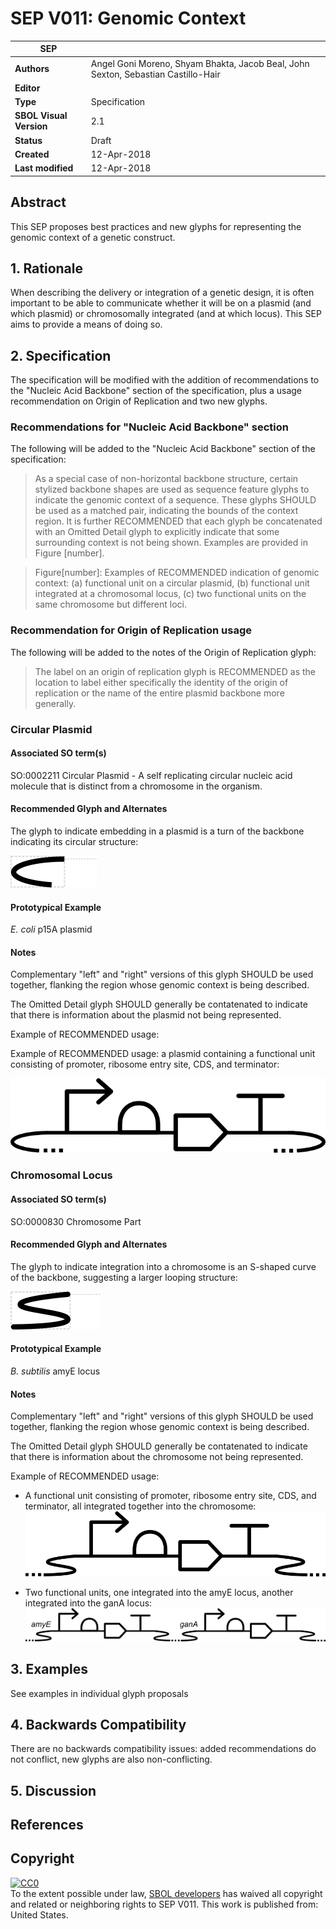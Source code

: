 # SEP V011: Genomic Context

| SEP | <leave empty> |
| --- | --- |
| **Authors** | Angel Goni Moreno, Shyam Bhakta, Jacob Beal, John Sexton, Sebastian Castillo-Hair |
| **Editor** | <leave empty> |
| **Type** | Specification |
| **SBOL Visual Version** | 2.1 |
| **Status** | Draft |
| **Created** | 12-Apr-2018 |
| **Last modified** | 12-Apr-2018 |

## Abstract

This SEP proposes best practices and new glyphs for representing the genomic context of a genetic construct.


## 1. Rationale <a name="rationale"></a>

When describing the delivery or integration of a genetic design, it is often important to be able to communicate whether it will be on a plasmid (and which plasmid) or chromosomally integrated (and at which locus). This SEP aims to provide a means of doing so.

## 2. Specification <a name="specification"></a>

The specification will be modified with the addition of recommendations to the "Nucleic Acid Backbone" section of the specification, plus a usage recommendation on Origin of Replication and two new glyphs.

### Recommendations for "Nucleic Acid Backbone" section

The following will be added to the "Nucleic Acid Backbone" section of the specification:

> As a special case of non-horizontal backbone structure, certain stylized backbone shapes are used as sequence feature glyphs to indicate the genomic context of a sequence. 
> These glyphs SHOULD be used as a matched pair, indicating the bounds of the context region.
>  It is further RECOMMENDED that each glyph be concatenated with an Omitted Detail glyph to explicitly indicate that some surrounding context is not being shown. 
> Examples are provided in Figure [number].

> Figure[number]: Examples of RECOMMENDED indication of genomic context: (a) functional unit on a circular plasmid, (b) functional unit integrated at a chromosomal locus, (c) two functional units on the same chromosome but different loci.

### Recommendation for Origin of Replication usage
The following will be added to the notes of the Origin of Replication glyph:

> The label on an origin of replication glyph is RECOMMENDED as the location to label either specifically the identity of the origin of replication or the name of the entire plasmid backbone more generally.

### Circular Plasmid

#### Associated SO term(s)

SO:0002211 Circular Plasmid - A self replicating circular nucleic acid molecule that is distinct from a chromosome in the organism.


#### Recommended Glyph and Alternates

The glyph to indicate embedding in a plasmid is a turn of the backbone indicating its circular structure:

![glyph specification](https://raw.githubusercontent.com/SynBioDex/SBOL-visual/c99dac32/Glyphs/circular-plasmid/circular-plasmid-specification.png)

#### Prototypical Example

_E. coli_ p15A plasmid

#### Notes

Complementary "left" and "right" versions of this glyph SHOULD be used together, flanking the region whose genomic context is being described.

The Omitted Detail glyph SHOULD generally be contatenated to indicate that there is information about the plasmid not being represented.

Example of RECOMMENDED usage:

Example of RECOMMENDED usage: a plasmid containing a functional unit consisting of promoter, ribosome entry site, CDS, and terminator:

![glyph specification](https://raw.githubusercontent.com/SynBioDex/SBOL-visual/c99dac32/Glyphs/circular-plasmid/circular-plasmid-example.png)

### Chromosomal Locus

#### Associated SO term(s)

SO:0000830 Chromosome Part

#### Recommended Glyph and Alternates

The glyph to indicate integration into a chromosome is an S-shaped curve of the backbone, suggesting a larger looping structure:

![glyph specification](https://raw.githubusercontent.com/SynBioDex/SBOL-visual/c99dac32/Glyphs/chromosomal-locus/chromosomal-locus-specification.png)

#### Prototypical Example

_B. subtilis_ amyE locus


#### Notes

Complementary "left" and "right" versions of this glyph SHOULD be used together, flanking the region whose genomic context is being described.

The Omitted Detail glyph SHOULD generally be contatenated to indicate that there is information about the chromosome not being represented.

Example of RECOMMENDED usage:

- A functional unit consisting of promoter, ribosome entry site, CDS, and terminator, all integrated together into the chromosome:
![glyph specification](https://raw.githubusercontent.com/SynBioDex/SBOL-visual/c99dac32/Glyphs/chromosomal-locus/chromosomal-locus-example.png)

- Two functional units, one integrated into the amyE locus, another integrated into the ganA locus:
![glyph specification](https://raw.githubusercontent.com/SynBioDex/SBOL-visual/c99dac32/Glyphs/chromosomal-locus/chromosomal-locus-example2.png)


## 3. Examples <a name='example'></a>

See examples in individual glyph proposals


## 4. Backwards Compatibility <a name='compatibility'></a>

There are no backwards compatibility issues: added recommendations do not conflict, new glyphs are also non-conflicting.

## 5. Discussion <a name='discussion'></a>



## References <a name='references'></a>

## Copyright <a name='copyright'></a>

<p xmlns:dct="http://purl.org/dc/terms/" xmlns:vcard="http://www.w3.org/2001/vcard-rdf/3.0#">
  <a rel="license"
     href="http://creativecommons.org/publicdomain/zero/1.0/">
    <img src="http://i.creativecommons.org/p/zero/1.0/88x31.png" style="border-style: none;" alt="CC0" />
  </a>
  <br />
  To the extent possible under law,
  <a rel="dct:publisher"
     href="sbolstandard.org">
    <span property="dct:title">SBOL developers</span></a>
  has waived all copyright and related or neighboring rights to
  <span property="dct:title">SEP V011</span>.
This work is published from:
<span property="vcard:Country" datatype="dct:ISO3166"
      content="US" about="sbolstandard.org">
  United States</span>.
</p>
